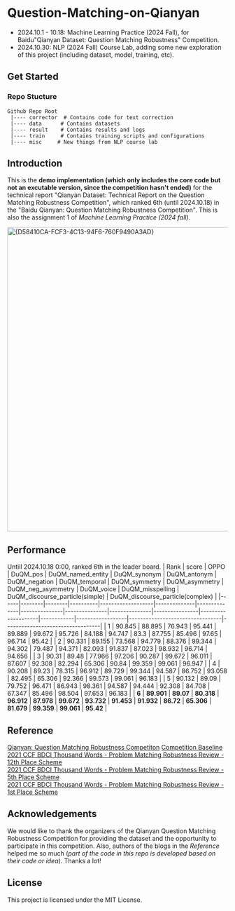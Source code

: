 # Question-Matching-on-Qianyan
- 2024.10.1 - 10.18: 
Machine Learning Practice (2024 Fall), for Baidu"Qianyan Dataset: Question Matching Robustness" Competition.  
- 2024.10.30:
NLP (2024 Fall) Course Lab, adding some new exploration of this project (including dataset, model, training, etc).

## Get Started
### Repo Stucture
```
Github Repo Root
 |---- corrector  # Contains code for text correction
 |---- data      # Contains datasets
 |---- result    # Contains results and logs
 |---- train     # Contains training scripts and configurations
 |---- misc     # New things from NLP course lab

```
## Introduction
This is the **demo implementation (which only includes the core code but not an excutable version, since the competition hasn't ended)** for the technical report "Qianyan Dataset: Technical Report on the Question Matching Robustness Competition", which ranked 6th (until 2024.10.18) in the "Baidu Qianyan: Question Matching Robustness Competition". This is also the assignment 1 of *Machine Learning Practice (2024 fall)*.

<img width="694" alt="{D58410CA-FCF3-4C13-94F6-760F9490A3AD}" src="https://github.com/user-attachments/assets/82e410c4-06a3-4c04-87ed-14318705abbd">

## Performance
Untill 2024.10.18 0:00, ranked 6th in the leader board.
| Rank | score  | OPPO   | DuQM_pos | DuQM_named_entity | DuQM_synonym | DuQM_antonym | DuQM_negation | DuQM_temporal | DuQM_symmetry | DuQM_asymmetry | DuQM_neg_asymmetry | DuQM_voice | DuQM_misspelling | DuQM_discourse_particle(simple) | DuQM_discourse_particle(complex) |
|------|--------|--------|----------|-------------------|--------------|--------------|---------------|---------------|---------------|----------------|--------------------|------------|------------------|---------------------------------|----------------------------------|
| 1    | 90.845 | 88.895 | 76.943   | 95.441            | 89.889       | 99.672       | 95.726        | 84.188        | 94.747        | 83.3           | 87.755             | 85.496     | 97.65            | 96.714                          | 95.42                            |
| 2    | 90.331 | 89.155 | 73.568   | 94.779            | 88.376       | 99.344       | 94.302        | 79.487        | 94.371        | 82.093         | 91.837             | 87.023     | 98.932           | 96.714                          | 94.656                           |
| 3    | 90.31  | 89.48  | 77.966   | 97.206            | 90.287       | 99.672       | 96.011        | 87.607        | 92.308        | 82.294         | 65.306             | 90.84      | 99.359           | 99.061                          | 96.947                           |
| 4    | 90.208 | 89.23  | 78.315   | 96.912            | 89.729       | 99.344       | 94.587        | 86.752        | 93.058        | 82.495         | 65.306             | 92.366     | 99.573           | 99.061                          | 96.183                           |
| 5    | 90.132 | 89.09  | 79.752   | 96.471            | 86.943       | 98.361       | 94.587        | 94.444        | 92.308        | 84.708         | 67.347             | 85.496     | 98.504           | 97.653                          | 96.183                           |
| **6**    | **89.901** | **89.07**  | **80.318**   | **96.912**            | **87.978**       | **99.672**       | **93.732**        | **91.453**        | **91.932**        | **86.72**          | **65.306**             | **81.679**     | **99.359**           | **99.061**                          | **95.42**                            |

## Reference
[Qianyan: Question Matching Robustness Competiton](https://aistudio.baidu.com/competition/detail/130/0/introduction) 
[Competition Baseline](https://github.com/baidu/DuReader/tree/master/DuQM)  
[2021 CCF BDCI Thousand Words - Problem Matching Robustness Review - 12th Place Scheme](https://aistudio.baidu.com/projectdetail/2384565?searchKeyword=%E5%8D%83%E8%A8%80%E9%97%AE%E9%A2%98%E5%8C%B9%E9%85%8D&searchTab=ALL)  
[2021 CCF BDCI Thousand Words - Problem Matching Robustness Review - 5th Place Scheme](https://aistudio.baidu.com/projectdetail/2487202?searchKeyword=%E5%8D%83%E8%A8%80%E9%97%AE%E9%A2%98%E5%8C%B9%E9%85%8D&searchTab=ALL)  
[2021 CCF BDCI Thousand Words - Problem Matching Robustness Review - 1st Place Scheme](https://discussion.datafountain.cn/articles/detail/3813)

## Acknowledgements
We would like to thank the organizers of the Qianyan Question Matching Robustness Competition for providing the dataset and the opportunity to participate in this competition. Also, authors of the blogs in the *Reference* helped me so much (*part of the code in this repo is developed based on their code or idea*). Thanks a lot!

## License
This project is licensed under the MIT License. 


